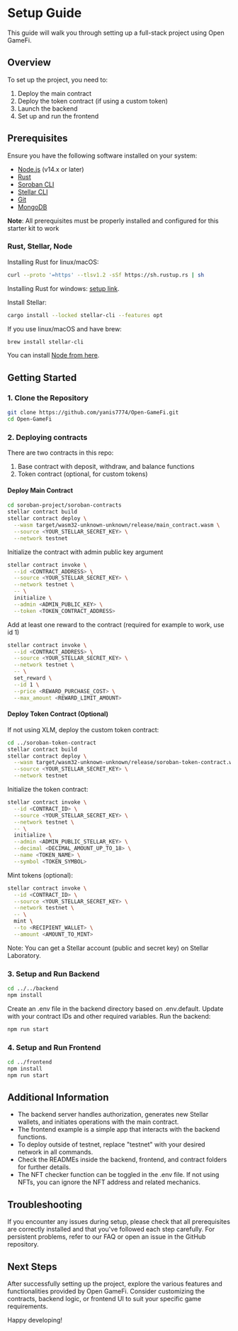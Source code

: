 # Setup Guide

This guide will walk you through setting up a full-stack project using Open GameFi.

## Overview

To set up the project, you need to:

1. Deploy the main contract
2. Deploy the token contract (if using a custom token)
3. Launch the backend
4. Set up and run the frontend

## Prerequisites

Ensure you have the following software installed on your system:

- [Node.js](https://nodejs.org/en/download/) (v14.x or later)
- [Rust](https://www.rust-lang.org/tools/install)
- [Soroban CLI](https://soroban.stellar.org/docs/getting-started/installation)
- [Stellar CLI](https://developers.stellar.org/docs/stellar-core/software/stellar-core/)
- [Git](https://git-scm.com/)
- [MongoDB](https://www.mongodb.com/try/download/community)

**Note**: All prerequisites must be properly installed and configured for this starter kit to work

### Rust, Stellar, Node

Installing Rust for linux/macOS:
```bash
curl --proto '=https' --tlsv1.2 -sSf https://sh.rustup.rs | sh
```
Installing Rust for windows: [setup link](https://medium.com/r/?url=https%3A%2F%2Fstatic.rust-lang.org%2Frustup%2Fdist%2Fi686-pc-windows-gnu%2Frustup-init.exe).

Install Stellar:
```bash
cargo install --locked stellar-cli --features opt
```
If you use linux/macOS and have brew:
```bash
brew install stellar-cli
```

You can install [Node from here](https://nodejs.org/en/download/package-manager).

## Getting Started

### 1. Clone the Repository

```bash
git clone https://github.com/yanis7774/Open-GameFi.git
cd Open-GameFi
```

### 2. Deploying contracts

There are two contracts in this repo:

1. Base contract with deposit, withdraw, and balance functions
2. Token contract (optional, for custom tokens)

#### Deploy Main Contract

```bash
cd soroban-project/soroban-contracts
stellar contract build
stellar contract deploy \
  --wasm target/wasm32-unknown-unknown/release/main_contract.wasm \
  --source <YOUR_STELLAR_SECRET_KEY> \
  --network testnet
```

Initialize the contract with admin public key argument

```bash
stellar contract invoke \
  --id <CONTRACT_ADDRESS> \
  --source <YOUR_STELLAR_SECRET_KEY> \
  --network testnet \
  -- \
  initialize \
  --admin <ADMIN_PUBLIC_KEY> \
  --token <TOKEN_CONTRACT_ADDRESS>
```

Add at least one reward to the contract (required for example to work, use id 1)

```bash
stellar contract invoke \
  --id <CONTRACT_ADDRESS> \
  --source <YOUR_STELLAR_SECRET_KEY> \
  --network testnet \
  -- \
  set_reward \
  --id 1 \
  --price <REWARD_PURCHASE_COST> \
  --max_amount <REWARD_LIMIT_AMOUNT>
```

#### Deploy Token Contract (Optional)
If not using XLM, deploy the custom token contract:

```bash
cd ../soroban-token-contract
stellar contract build
stellar contract deploy \
  --wasm target/wasm32-unknown-unknown/release/soroban-token-contract.wasm \
  --source <YOUR_STELLAR_SECRET_KEY> \
  --network testnet
```

Initialize the token contract:
```bash
stellar contract invoke \
  --id <CONTRACT_ID> \
  --source <YOUR_STELLAR_SECRET_KEY> \
  --network testnet \
  -- \
  initialize \
  --admin <ADMIN_PUBLIC_STELLAR_KEY> \
  --decimal <DECIMAL_AMOUNT_UP_TO_18> \
  --name <TOKEN_NAME> \
  --symbol <TOKEN_SYMBOL>
```

Mint tokens (optional):
```bash
stellar contract invoke \
  --id <CONTRACT_ID> \
  --source <YOUR_STELLAR_SECRET_KEY> \
  --network testnet \
  -- \
  mint \
  --to <RECIPIENT_WALLET> \
  --amount <AMOUNT_TO_MINT>
```
Note: You can get a Stellar account (public and secret key) on Stellar Laboratory.

### 3. Setup and Run Backend

```bash
cd ../../backend
npm install
```

Create an .env file in the backend directory based on .env.default. Update with your contract IDs and other required variables.
Run the backend:

```bash
npm run start
```

### 4. Setup and Run Frontend

```bash
cd ../frontend
npm install
npm run start
```

## Additional Information

- The backend server handles authorization, generates new Stellar wallets, and initiates operations with the main contract.
- The frontend example is a simple app that interacts with the backend functions.
- To deploy outside of testnet, replace "testnet" with your desired network in all commands.
- Check the READMEs inside the backend, frontend, and contract folders for further details.
- The NFT checker function can be toggled in the .env file. If not using NFTs, you can ignore the NFT address and related mechanics.

## Troubleshooting
If you encounter any issues during setup, please check that all prerequisites are correctly installed and that you've followed each step carefully. For persistent problems, refer to our FAQ or open an issue in the GitHub repository.

## Next Steps
After successfully setting up the project, explore the various features and functionalities provided by Open GameFi. Consider customizing the contracts, backend logic, or frontend UI to suit your specific game requirements.

Happy developing!